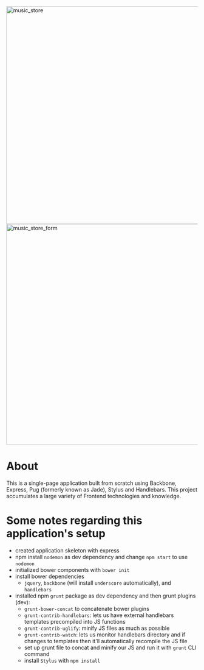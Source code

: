 <img width="572" alt="music_store" src="https://user-images.githubusercontent.com/13613724/61176831-8c4e9a00-a57c-11e9-8614-66a7dfc95345.png">
<img width="580" alt="music_store_form" src="https://user-images.githubusercontent.com/13613724/61176847-ce77db80-a57c-11e9-9805-1006a27c7cb5.png">

# About

This is a single-page application built from scratch using Backbone, Express,
Pug (formerly known as Jade), Stylus and Handlebars. This project accumulates a
large variety of Frontend technologies and knowledge.

# Some notes regarding this application's setup

* created application skeleton with express
* npm install `nodemon` as dev dependency and change `npm start` to use
  `nodemon`
* initialized bower components with `bower init`
* install bower dependencies
  * `jquery`, `backbone` (will install `underscore` automatically), and
    `handlebars`
* installed npm `grunt` package as dev dependency and then grunt plugins (dev):
  * `grunt-bower-concat` to concatenate bower plugins
  * `grunt-contrib-handlebars`: lets us have external handlebars templates
    precompiled into JS functions
  * `grunt-contrib-uglify`: minify JS files as much as possible
  * `grunt-contrib-watch`: lets us monitor handlebars directory and if changes
    to templates then it'll automatically recompile the JS file
  * set up grunt file to concat and minify our JS and run it with `grunt` CLI
    command
  * install `Stylus` with `npm install`
